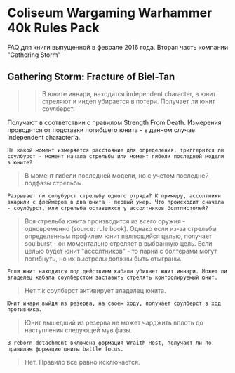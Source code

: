 # Coliseum Wargaming Warhammer 40k Rules Pack

FAQ для книги выпущенной в феврале 2016 года. Вторая часть компании "Gathering Storm"

## Gathering Storm: Fracture of Biel-Tan


> > В юните иннари, находится independent character, в юнит стреляют и индеп убирается в потери. Получает ли юнит соулберст.
> 
Получают в соответствии с правилом Strength From Death. Измерения проводятся от подставки погибшего юнита - в данном случае independent character'a.


```
На какой момент измеряется расстояние для определения, триггерится ли соулбурст - момент начала стрельбы или момент гибели последней модели в юните?
```
> В момент гибели последней модели, но с учетом последней подфазы стрельбы.


```
Разрывает ли солубурст стрельбу одного отряда? К примеру, ассолтники вжарили с флеймеров в два юнита - первый умер. Что происходит сначала - соулбурст, или стрельба оставшихся у ассолтников болтпистолей?
```
> Вся стрельба юнита производится из всего оружия - одновременно (source: rule book). Однако если из-за стрельбы
определенным профилем юнит являющийся целью, получает soulburst - он моментально стреляет в выбранную цель.
Если целью будет юнит "ассолтников" - то парни с болтерами могут погибнуть, но их выстрелы должны быть отыграны.



```
Если юнит находится под действием кабала убивает юнит иннари. Может ли владелец кабала соулберстом заставить стрелять контролируемый юнит.
```
> Нет т.к соулберст активирует владелец юнита.



```
Юнит инари выйдя из резерва, на своем ходу, получает соулберст в ход противника.
```
> Юнит вышедший из резерва не может чарджить вплоть до наступления следующей мув фазы.



```
В reborn detachment включена формация Wraith Host, получают ли по правилам формацию юниты battle focus.
```
> Нет. Правило все равно исключается.
